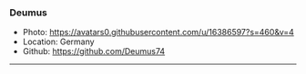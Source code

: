 ### Deumus

- Photo: https://avatars0.githubusercontent.com/u/16386597?s=460&v=4
- Location: Germany
- Github: https://github.com/Deumus74

***
